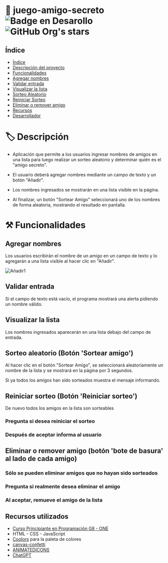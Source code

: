 # 🎲 juego-amigo-secreto ![Badge en Desarollo](https://img.shields.io/badge/STATUS-HECHO-green)  ![GitHub Org's stars](https://img.shields.io/github/stars/arleydemelquisedeclisbet/juego-amigo-secreto?style=social)




## Índice
* [Índice](#índice)
* [Descripción del proyecto](#%EF%B8%8F-descripción)
* [Funcionalidades](#%EF%B8%8F-funcionalidades)
* [Agregar nombres](#agregar-nombres)
* [Validar entrada](#validar-entrada)
* [Visualizar la lista](#visualizar-la-lista)
* [Sorteo Aleatorio](#sorteo-aleatorio-botón-sortear-amigo)
* [Reiniciar Sorteo](#reiniciar-sorteo-botón-reiniciar-sorteo)
* [Eliminar o remover amigo](#eliminar-o-remover-amigo-botón-bote-de-basura-al-lado-de-cada-amigo)
* [Recursos](#recursos-utilizados)
* [Desarrollador](#-desarrollador)

# 🏷️ Descripción
- Aplicación que permite a los usuarios ingresar nombres de amigos en una lista para luego realizar un sorteo aleatorio y determinar quién es el "amigo secreto".

- El usuario deberá agregar nombres mediante un campo de texto y un botón "Añadir". 

- Los nombres ingresados se mostrarán en una lista visible en la página.

- Al finalizar, un botón "Sortear Amigo" seleccionará uno de los nombres de forma aleatoria, mostrando el resultado en pantalla.

# ⚒️ Funcionalidades
## Agregar nombres
Los usuarios escribirán el nombre de un amigo en un campo de texto y lo agregarán a una lista visible al hacer clic en "Añadir".

![Añadir1](https://github.com/user-attachments/assets/93c7eaac-6587-49b6-bffe-1bccabbc8a2f)



## Validar entrada
Si el campo de texto está vacío, el programa mostrará una alerta pidiendo un nombre válido.



## Visualizar la lista
Los nombres ingresados aparecerán en una lista debajo del campo de entrada.




## Sorteo aleatorio (Botón 'Sortear amigo')
Al hacer clic en el botón "Sortear Amigo", se seleccionará aleatoriamente un nombre de la lista y se mostrará en la página por 3 segundos.



Si ya todos los amigos han sido sorteados muestra el mensaje informando.

## Reiniciar sorteo (Botón 'Reiniciar sorteo')

De nuevo todos los amigos en la lista son sorteables

### Pregunta si desea reiniciar el sorteo


### Después de aceptar informa al usuario


## Eliminar o remover amigo (botón 'bote de basura' al lado de cada amigo)


### Sólo se pueden eliminar amigos que no hayan sido sorteados


### Pregunta si realmente desea eliminar el amigo

### Al aceptar, remueve el amigo de la lista

## Recursos utilizados

  * [Curso Principiante en Programación G8 - ONE](https://app.aluracursos.com/formacion-programacion-primeros-pasos-grupo8-one)
  * HTML - CSS - JavaScript
  * [Coolors](https://coolors.co/) para la paleta de colores
  * [canvas-confetti](https://github.com/catdad/canvas-confetti)
  * [ANIMATEDICONS](https://animatedicons.co/)
  * [ChatGPT](https://chatgpt.com/)


